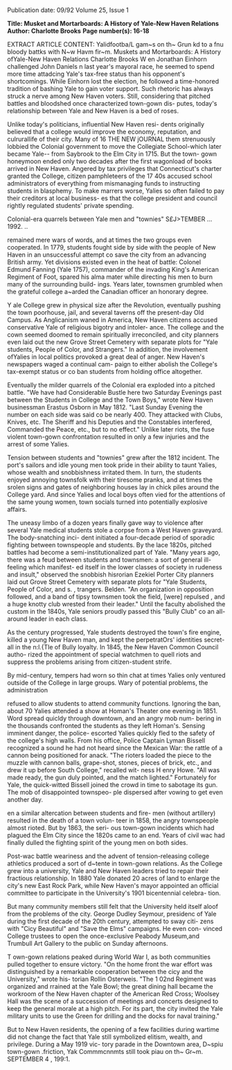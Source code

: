 Publication date: 09/92
Volume 25, Issue 1

**Title: Musket and Mortarboards: A History of Yale-New Haven Relations**
**Author: Charlotte Brooks**
**Page number(s): 16-18**

EXTRACT ARTICLE CONTENT:
Yalidfootba/L gam~s on th~ Grun kd to a fnu bloody battks with N~w Havm fir~m. 
Muskets and Mortarboards: 
A History ofYale-New Haven Relations 
Charlotte Brooks 
W
en Jonathan Einhorn challenged John Daniels 
n last year's mayoral race, he seemed to spend 
more time attadcing Yale's tax-free status than his 
opponent's shortcomings. While Einhorn lost the election, 
he followed a time-honored tradition of bashing Yale to 
gain voter support. Such rhetoric has always struck a nerve 
among New Haven voters. Still, considering that pitched 
battles and bloodshed once characterized town-gown dis-
putes, today's relationship between Yale and New Haven is 
a bed of roses. 

Unlike today's politicians, influential New Haven resi-
dents originally believed that a college would improve the 
economy, reputation, and culrurallife of their city. Many of 
16 THE NEW jOURNAL 
them strenuously lobbied the Colonial government to 
move the Collegiate School-which later became Yale--
from Saybrook to the Elm City in 1715. But the town-
gown honeymoon ended only two decades after the first 
wagonload of books arrived in New Haven. Angered by 
tax privileges that Connecticut's charter granted the 
College, citizen pamphleteers of the 17 40s accused school 
administrators of everything from mismanaging funds to 
instructing students in blasphemy. To make marrers worse, 
Yalies so often failed to pay their creditors at local business-
es that the college president and council rightly regulated 
students' private spending. 

Colonial-era quarrels between Yale men and "townies" 
S£J>TEMBER ... 1992. 
.. 


remained mere wars of words, and at times the two groups 
even cooperated. In 1779, students fought side by side with 
the people of New Haven in an unsuccessful attempt co 
save the city from an advancing British army. Yet divisions 
existed even in the heat of battle: Colonel Edmund 
Fanning (Yale 1757), commander of the invading King's 
American Regiment of Foot, spared his alma mater while 
directing his men to burn many of the surrounding build-
ings. Years later, townsmen grumbled when the grateful 
college a~arded the Canadian officer an honorary degree. 

Y
ale College grew in physical size after the Revolution, 
eventually pushing the town poorhouse, jail, and 
several taverns off the present-day Old Campus. As 
Anglicanism waned in America, New Haven citizens 
accused conservative Yale of religious bigotry and intoler-
ance. The college and the cown seemed doomed to remain 
spiritually irreconciled, and city planners even laid out the 
new Grove Street Cemetery with separate plots for "Yale 
students, People of Color, and Strangers." In addition, the 
involvement ofYalies in local politics provoked a great deal 
of anger. New Haven's newspapers waged a continual cam-
paign to either abolish the College's tax-exempt status or co 
ban students from holding office altogether. 

Eventually the milder quarrels of the Colonial era 
exploded into a pitched battle. "We have had Considerable 
Bustle here two Saturday Evenings past between the 
Students in College and the Town Boys," wrote New 
Haven businessman Erastus Osborn in May 1812. "Last 
Sunday Evening the number on each side was said co be 
nearly 400. They attacked with Clubs, Knives, etc. The 
Sheriff and his Deputies and the Constables interfered, 
Commanded the Peace, etc., but to no effect." Unlike later 
riots, the fuse violent town-gown confrontation resulted in 
only a few injuries and the arrest of some Yalies. 

Tension between students and "townies" grew after the 
1812 incident. The port's sailors and idle young men took 
pride in their ability to taunt Yalies, whose wealth and 
snobbishness irritated them. In turn, the students enjoyed 
annoying townsfolk with their tiresome pranks, and at 
times the srolen signs and gates of neighboring houses lay 
in chick piles around the College yard. And since Yalies and 
local boys often vied for the attentions of the same young 
women, town socials turned into potentially explosive 
affairs. 

The uneasy limbo of a dozen years finally gave way to 
violence after several Yale medical students stole a corpse 
from a West Haven graveyard. The body-snatching inci-
dent initiated a four-decade period of sporadic fighting 
between townspeople and students. By the lace 1820s, 
pitched battles had become a semi-institutionalized part of 
Yale. "Many years ago, there was a feud between students 
and townsmen: a sort of general ill-feeling which manifest-
ed itself in the lower classes of society in rudeness and 
insult," observed the snobbish hisrorian Ezekiel Porter 
City planners laid out Grove Street 
Cemetery with separate plots for 
"Yale Students, People of Color, and 
s. 
, 
trangers. 
Belden. "An organization in opposition followed, and a 
band of tipsy townsmen took the field, [were] repulsed , and 
a huge knotty club wrested from their leader." Until the 
faculty abolished the custom in the 1840s, Yale seniors 
proudly passed this "Bully Club" co an all-around leader in 
each class. 

As the century progressed, Yale students destroyed the 
town's fire engine, killed a young New Haven man, and kept 
the perpetratOrs' identities secret-all in the n:l.{Tle of Bully 
loyalty. In 1845, the New Haven Common Council autho-
rized the appointment of special watchmen to quell riots 
and suppress the problems arising from citizen-student 
strife. 

By mid-century, tempers had worn so thin chat at 
times Yalies only ventured outside of the College in large 
groups. Wary of potential problems, the administration 


refused to allow students to attend 
community functions. Ignoring the 
ban, about 70 Yalies attended a show 
at Homan's Theater one evening in 
1851. Word spread quicldy through 
downtown, and an angry mob num-
bering in the thousands confronted 
the students as they left Homan's. 
Sensing imminent danger, the police-
escorted Yalies quickly fled to the 
safety of the college's high walls. 
From his office, Police Captain 
Lyman Bissell recognized a sound he 
had not heard since the Mexican 
War: the rattle of a cannon being 
positioned for anack. "The rioters 
loaded the piece to the muzzle with 
cannon balls, grape-shot, stones, 
pieces of brick, etc., and drew it up 
before South College," recalled wit-
ness H enry Howe. "All was made 
ready, the gun duly pointed, and the 
match lighted." Fortunately for Yale, 
the quick-witted Bissell joined the 
crowd in time to sabotage its gun. 
The mob of disappointed townspeo-
ple dispersed after vowing to get even 
another day. 

en a similar altercation 
between students and fire-
men (without artillery) 
resulted in the death of a town volun-
teer in 1858, the angry townspeople 
almost rioted. But by 1863, the seri-
ous town-gown incidents which had 
plagued the Elm City since the 1820s 
came to an end. Years of civil wac had 
finally dulled the fighting spirit of the 
young men on both sides. 

Post-wac battle weariness and the 
advent of tension-releasing college 
athletics produced a sort of d~tente in 
town-gown relations. As the College 
grew into a university, Yale and New 
Haven leaders tried to repair their 
fractious relationship. In 1880 Yale 
donated 20 acres of land to enlarge the 
city's new East Rock Park, while New 
Haven's mayor appointed an official 
committee to participate in the 
University's 1901 bicentennial celebra-
tion. 

But many community members 
still felt that the University held itself 
aloof from the problems of the city. 
George Dudley Seymour, presidenc 
of Yale during the first decade of the 
20th century, attempted to sway citi-
zens with "Cicy Beautiful" and "Save 
the Elms" campaigns. He even con-
vinced College trustees to open the 
once-exclusive Peabody Museum,and 
Trumbull Art Gallery to the public 
on Sunday afternoons. 

T
own-gown relations peaked 
during World War I, as both 
communities pulled together 
to ensure victory. "On the home 
front the war effort was distinguished 
by a remarkable cooperation between 
the cicy and the University," wrote his-
torian Rollin Osterweis. "The 1 02nd 
Regiment was organized and rrained 
at the Yale Bowl; the great dining hall 
became the workroom of the New 
Haven chapter of the American Red 
Cross; Woolsey Hall was the scene of a 
succession of meetings and concerts 
designed to keep the general morale at 
a high pitch. For its part, the city 
invited the Yale military units to use 
the Green for drilling and the docks 
for naval training." 

But to New Haven residents, the 
opening of a few facilities during 
wartime did not change the fact that 
Yale still symbolized elitism, wealth, 
and privilege. During a May 1919 vic-
tory parade in the Downtown area, 
D~spiu town-gown .friction, Yak Commmcnnmts still took piau on th~ Gr~m. 
SEPTEMBER 4 , 199:1.